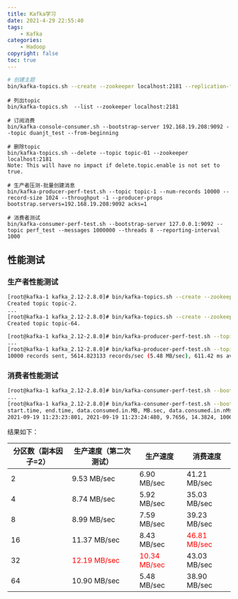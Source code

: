 ```yaml
---
title: Kafka学习
date: 2021-4-29 22:55:40
tags:
    - Kafka
categories:
    - Hadoop
copyright: false
toc: true
---
```




```sh
# 创建主题
bin/kafka-topics.sh --create --zookeeper localhost:2181 --replication-factor 1 --partitions 1 --topic topic-1
```

<!-- more -->


```
# 列出topic
bin/kafka-topics.sh  --list --zookeeper localhost:2181

# 订阅消费
bin/kafka-console-consumer.sh --bootstrap-server 192.168.19.208:9092 --topic duanjt_test --from-beginning

# 删除topic
bin/kafka-topics.sh --delete --topic topic-01 --zookeeper localhost:2181
Note: This will have no impact if delete.topic.enable is not set to true.

# 生产者压测-批量创建消息
bin/kafka-producer-perf-test.sh --topic topic-1 --num-records 10000 --record-size 1024 --throughput -1 --producer-props bootstrap.servers=192.168.19.208:9092 acks=1

# 消费者测试
bin/kafka-consumer-perf-test.sh --bootstrap-server 127.0.0.1:9092 --topic perf_test --messages 1000000 --threads 8 --reporting-interval 1000
```



## 性能测试

### 生产者性能测试

```sh
[root@kafka-1 kafka_2.12-2.8.0]# bin/kafka-topics.sh --create --zookeeper localhost:2181 --replication-factor 2 --partitions 2 --topic topic-2
Created topic topic-2.
...
[root@kafka-1 kafka_2.12-2.8.0]# bin/kafka-topics.sh --create --zookeeper localhost:2181 --replication-factor 2 --partitions 64 --topic topic-64
Created topic topic-64.

[root@kafka-1 kafka_2.12-2.8.0]# bin/kafka-producer-perf-test.sh --topic topic-2 --num-records 10000 --record-size 1024 --throughput -1 --producer-props bootstrap.servers=192.168.19.208:9092 acks=1
...
[root@kafka-1 kafka_2.12-2.8.0]# bin/kafka-producer-perf-test.sh --topic topic-64 --num-records 10000 --record-size 1024 --throughput -1 --producer-props bootstrap.servers=192.168.19.208:9092 acks=1
10000 records sent, 5614.823133 records/sec (5.48 MB/sec), 611.42 ms avg latency, 1299.00 ms max latency, 551 ms 50th, 1189 ms 95th, 1266 ms 99th, 1299 ms 99.9th.
```



### 消费者性能测试

```sh
[root@kafka-1 kafka_2.12-2.8.0]# bin/kafka-consumer-perf-test.sh --bootstrap-server 192.168.19.208:9092 --topic topic-2 --messages 10000
...
[root@kafka-1 kafka_2.12-2.8.0]# bin/kafka-consumer-perf-test.sh --bootstrap-server 192.168.19.208:9092 --topic topic-64 --messages 10000
start.time, end.time, data.consumed.in.MB, MB.sec, data.consumed.in.nMsg, nMsg.sec, rebalance.time.ms, fetch.time.ms, fetch.MB.sec, fetch.nMsg.sec
2021-09-19 11:23:23:801, 2021-09-19 11:23:24:480, 9.7656, 14.3824, 10000, 14727.5405, 428, 251, 38.9069, 39840.6375
```



结果如下：

| 分区数（副本因子=2） | 生产速度（第二次测试） | 生产速度 |消费速度 |
| ---- | ---- | ---- | ---- |
|2|9.53 MB/sec|6.90 MB/sec|41.21 MB/sec|
|4|8.74 MB/sec|5.92 MB/sec|35.03 MB/sec|
|8|8.99 MB/sec|7.59 MB/sec|39.23 MB/sec|
|16|11.37 MB/sec|8.43 MB/sec|<font color=red>46.81 MB/sec</font>|
|32|<font color=red>12.19 MB/sec</font>|<font color=red>10.34 MB/sec</font>|43.03 MB/sec|
|64|10.90 MB/sec|5.48 MB/sec|38.90 MB/sec|